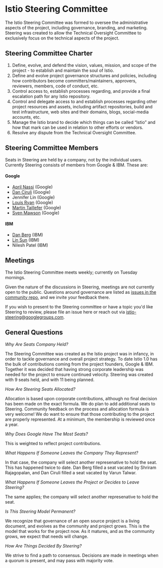 # Istio Steering Committee

The Istio Steering Committee was formed to oversee the administrative aspects of the project, including governance, branding, and marketing. Steering was created to allow the Technical Oversight Committee to exclusively focus on the technical aspects of the project. 

## Steering Committee Charter

1. Define, evolve, and defend the vision, values, mission, and scope of the project - to establish and maintain the soul of Istio.
2. Define and evolve project governance structures and policies, including how contributors become committers/maintainers, approvers, reviewers, members, code of conduct, etc.
3. Control access to, establish processes regarding, and provide a final escalation path for any Istio repository.
4. Control and delegate access to and establish processes regarding other project resources and assets, including artifact repositories, build and test infrastructure, web sites and their domains, blogs, social-media accounts, etc.
5. Manage the Istio brand to decide which things can be called “Istio” and how that mark can be used in relation to other efforts or vendors.
6. Resolve any dispute from the Technical Oversight Committee.

## Steering Committee Members

Seats in Steering are held by a company, not by the individual users. Currently Steering consists of members from Google & IBM. These are:

#### Google

* [April Nassi](https://github.com/thisisnotapril) (Google)
* [Dan Ciruli](https://github.com/oaktowner) (Google)
* Jennifer Lin (Google)
* [Louis Ryan](https://github.com/louiscryan) (Google)
* [Martin Taillefer](https://github.com/geeknoid) (Google)
* [Sven Mawson](https://github.com/smawson) (Google)

#### IBM
* [Dan Berg](https://github.com/dcberg) (IBM)
* [Lin Sun](https://github.com/linsun) (IBM)
* Nilesh Patel (IBM)

## Meetings

The Istio Steering Committee meets weekly; currently on Tuesday mornings. 

Given the nature of the discussions in Steering, meetings are not currently open to the public. Questions around governance are listed as [issues in the community repo](https://github.com/istio/community/labels/steering-governance), and we invite your feedback there. 

If you wish to present to the Steering committee or have a topic you'd like Steering to review, please file an issue here or reach out via [istio-steering@googlegroups.com](https://groups.google.com/forum/#!forum/istio-steering). 


## General Questions

*Why Are Seats Company Held?*

The Steering Committee was created as the Istio project was in infancy, in order to tackle governance and overall project strategy. To date Istio 1.0 has the bulk of contributions coming from the project founders, Google & IBM. Together it was decided that having strong corporate leadership was needed for the project to ensure continued velocity. Steering was created with 9 seats held, and with 11 being planned.

*How Are Steering Seats Allocated?*

Allocation is based upon corporate contributions, although no final decision has been made on the exact formula. We do plan to add additional seats to Steering. Community feedback on the process and allocation formula is very welcome! We do want to ensure that those contributing to the project are properly represented. At a minimum, the membership is reviewed once a year.

*Why Does Google Have The Most Seats?*

This is weighted to reflect project contributions.

*What Happens If Someone Leaves the Company They Represent?*

In that case, the company will select another represenative to hold the seat. This has happened twice to date. Dan Berg filled a seat vacated by Shriram Rajagopalan, and Dan Ciruli filled a seat vacated by Varun Talwar. 

*What Happens If Someone Leaves the Project or Decides to Leave Steering?*

The same applies; the company will select another represenative to hold the seat. 

*Is This Steering Model Permanent?*

We recognize that governance of an open source project is a living document, and evolves as the community and project grows. This is the model that works for the project now. As it matures, and as the community grows, we expect that needs will change. 

*How Are Things Decided By Steering?*

We strive to find a path to consensus. Decisions are made in meetings when a quorum is present, and may pass with majority vote.
